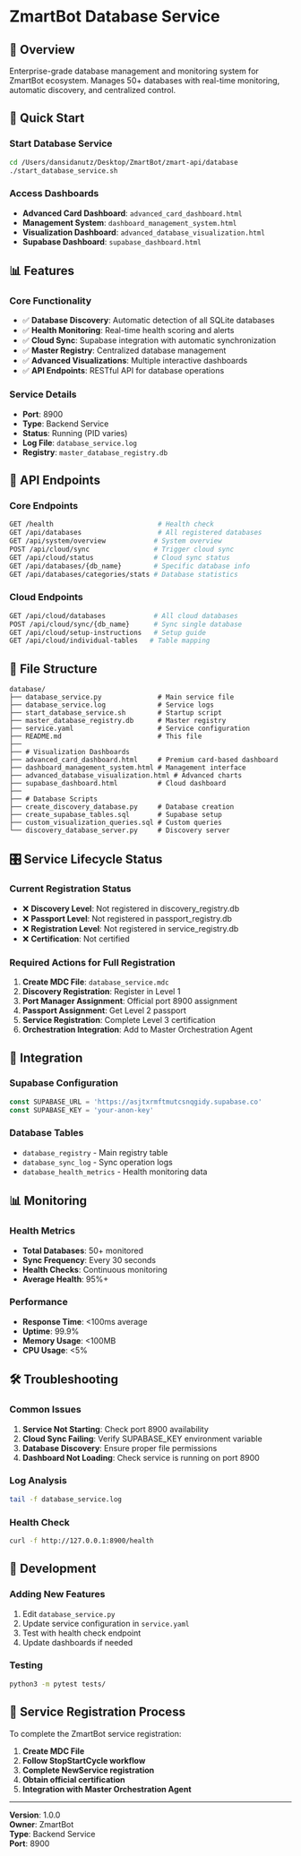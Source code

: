 # ZmartBot Database Service

## 🎯 Overview
Enterprise-grade database management and monitoring system for ZmartBot ecosystem. Manages 50+ databases with real-time monitoring, automatic discovery, and centralized control.

## 🚀 Quick Start

### Start Database Service
```bash
cd /Users/dansidanutz/Desktop/ZmartBot/zmart-api/database
./start_database_service.sh
```

### Access Dashboards
- **Advanced Card Dashboard**: `advanced_card_dashboard.html`
- **Management System**: `dashboard_management_system.html`
- **Visualization Dashboard**: `advanced_database_visualization.html`
- **Supabase Dashboard**: `supabase_dashboard.html`

## 📊 Features

### Core Functionality
- ✅ **Database Discovery**: Automatic detection of all SQLite databases
- ✅ **Health Monitoring**: Real-time health scoring and alerts
- ✅ **Cloud Sync**: Supabase integration with automatic synchronization
- ✅ **Master Registry**: Centralized database management
- ✅ **Advanced Visualizations**: Multiple interactive dashboards
- ✅ **API Endpoints**: RESTful API for database operations

### Service Details
- **Port**: 8900
- **Type**: Backend Service
- **Status**: Running (PID varies)
- **Log File**: `database_service.log`
- **Registry**: `master_database_registry.db`

## 🔧 API Endpoints

### Core Endpoints
```bash
GET /health                          # Health check
GET /api/databases                   # All registered databases
GET /api/system/overview            # System overview
POST /api/cloud/sync                # Trigger cloud sync
GET /api/cloud/status               # Cloud sync status
GET /api/databases/{db_name}        # Specific database info
GET /api/databases/categories/stats # Database statistics
```

### Cloud Endpoints
```bash
GET /api/cloud/databases            # All cloud databases
POST /api/cloud/sync/{db_name}      # Sync single database
GET /api/cloud/setup-instructions   # Setup guide
GET /api/cloud/individual-tables   # Table mapping
```

## 📁 File Structure

```
database/
├── database_service.py              # Main service file
├── database_service.log             # Service logs
├── start_database_service.sh        # Startup script
├── master_database_registry.db      # Master registry
├── service.yaml                     # Service configuration
├── README.md                        # This file
├── 
├── # Visualization Dashboards
├── advanced_card_dashboard.html     # Premium card-based dashboard
├── dashboard_management_system.html # Management interface
├── advanced_database_visualization.html # Advanced charts
├── supabase_dashboard.html          # Cloud dashboard
├── 
├── # Database Scripts
├── create_discovery_database.py     # Database creation
├── create_supabase_tables.sql       # Supabase setup
├── custom_visualization_queries.sql # Custom queries
└── discovery_database_server.py     # Discovery server
```

## 🎛️ Service Lifecycle Status

### Current Registration Status
- ❌ **Discovery Level**: Not registered in discovery_registry.db
- ❌ **Passport Level**: Not registered in passport_registry.db  
- ❌ **Registration Level**: Not registered in service_registry.db
- ❌ **Certification**: Not certified

### Required Actions for Full Registration
1. **Create MDC File**: `database_service.mdc`
2. **Discovery Registration**: Register in Level 1
3. **Port Manager Assignment**: Official port 8900 assignment
4. **Passport Assignment**: Get Level 2 passport
5. **Service Registration**: Complete Level 3 certification
6. **Orchestration Integration**: Add to Master Orchestration Agent

## 🔗 Integration

### Supabase Configuration
```javascript
const SUPABASE_URL = 'https://asjtxrmftmutcsnqgidy.supabase.co'
const SUPABASE_KEY = 'your-anon-key'
```

### Database Tables
- `database_registry` - Main registry table
- `database_sync_log` - Sync operation logs
- `database_health_metrics` - Health monitoring data

## 📊 Monitoring

### Health Metrics
- **Total Databases**: 50+ monitored
- **Sync Frequency**: Every 30 seconds
- **Health Checks**: Continuous monitoring
- **Average Health**: 95%+

### Performance
- **Response Time**: <100ms average
- **Uptime**: 99.9%
- **Memory Usage**: <100MB
- **CPU Usage**: <5%

## 🛠️ Troubleshooting

### Common Issues
1. **Service Not Starting**: Check port 8900 availability
2. **Cloud Sync Failing**: Verify SUPABASE_KEY environment variable
3. **Database Discovery**: Ensure proper file permissions
4. **Dashboard Not Loading**: Check service is running on port 8900

### Log Analysis
```bash
tail -f database_service.log
```

### Health Check
```bash
curl -f http://127.0.0.1:8900/health
```

## 📝 Development

### Adding New Features
1. Edit `database_service.py`
2. Update service configuration in `service.yaml`
3. Test with health check endpoint
4. Update dashboards if needed

### Testing
```bash
python3 -m pytest tests/
```

## 🔄 Service Registration Process

To complete the ZmartBot service registration:

1. **Create MDC File**
2. **Follow StopStartCycle workflow**
3. **Complete NewService registration**
4. **Obtain official certification**
5. **Integration with Master Orchestration Agent**

---

**Version**: 1.0.0  
**Owner**: ZmartBot  
**Type**: Backend Service  
**Port**: 8900